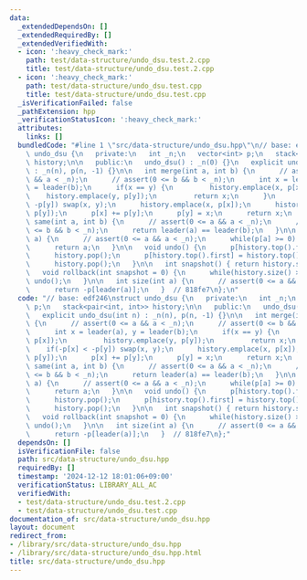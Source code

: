 ```yaml
---
data:
  _extendedDependsOn: []
  _extendedRequiredBy: []
  _extendedVerifiedWith:
  - icon: ':heavy_check_mark:'
    path: test/data-structure/undo_dsu.test.2.cpp
    title: test/data-structure/undo_dsu.test.2.cpp
  - icon: ':heavy_check_mark:'
    path: test/data-structure/undo_dsu.test.cpp
    title: test/data-structure/undo_dsu.test.cpp
  _isVerificationFailed: false
  _pathExtension: hpp
  _verificationStatusIcon: ':heavy_check_mark:'
  attributes:
    links: []
  bundledCode: "#line 1 \"src/data-structure/undo_dsu.hpp\"\n// base: edf246\nstruct\
    \ undo_dsu {\n   private:\n   int _n;\n   vector<int> p;\n   stack<pair<int, int>>\
    \ history;\n\n   public:\n   undo_dsu() : _n(0) {}\n   explicit undo_dsu(int n)\
    \ : _n(n), p(n, -1) {}\n\n   int merge(int a, int b) {\n      // assert(0 <= a\
    \ && a < _n);\n      // assert(0 <= b && b < _n);\n      int x = leader(a), y\
    \ = leader(b);\n      if(x == y) {\n         history.emplace(x, p[x]);\n     \
    \    history.emplace(y, p[y]);\n         return x;\n      }\n      if(-p[x] <\
    \ -p[y]) swap(x, y);\n      history.emplace(x, p[x]);\n      history.emplace(y,\
    \ p[y]);\n      p[x] += p[y];\n      p[y] = x;\n      return x;\n   }\n\n   bool\
    \ same(int a, int b) {\n      // assert(0 <= a && a < _n);\n      // assert(0\
    \ <= b && b < _n);\n      return leader(a) == leader(b);\n   }\n\n   int leader(int\
    \ a) {\n      // assert(0 <= a && a < _n);\n      while(p[a] >= 0) a = p[a];\n\
    \      return a;\n   }\n\n   void undo() {\n      p[history.top().first] = history.top().second;\n\
    \      history.pop();\n      p[history.top().first] = history.top().second;\n\
    \      history.pop();\n   }\n\n   int snapshot() { return history.size(); }\n\n\
    \   void rollback(int snapshot = 0) {\n      while(history.size() > snapshot)\
    \ undo();\n   }\n\n   int size(int a) {\n      // assert(0 <= a && a < _n);\n\
    \      return -p[leader(a)];\n   }  // 818fe7\n};\n"
  code: "// base: edf246\nstruct undo_dsu {\n   private:\n   int _n;\n   vector<int>\
    \ p;\n   stack<pair<int, int>> history;\n\n   public:\n   undo_dsu() : _n(0) {}\n\
    \   explicit undo_dsu(int n) : _n(n), p(n, -1) {}\n\n   int merge(int a, int b)\
    \ {\n      // assert(0 <= a && a < _n);\n      // assert(0 <= b && b < _n);\n\
    \      int x = leader(a), y = leader(b);\n      if(x == y) {\n         history.emplace(x,\
    \ p[x]);\n         history.emplace(y, p[y]);\n         return x;\n      }\n  \
    \    if(-p[x] < -p[y]) swap(x, y);\n      history.emplace(x, p[x]);\n      history.emplace(y,\
    \ p[y]);\n      p[x] += p[y];\n      p[y] = x;\n      return x;\n   }\n\n   bool\
    \ same(int a, int b) {\n      // assert(0 <= a && a < _n);\n      // assert(0\
    \ <= b && b < _n);\n      return leader(a) == leader(b);\n   }\n\n   int leader(int\
    \ a) {\n      // assert(0 <= a && a < _n);\n      while(p[a] >= 0) a = p[a];\n\
    \      return a;\n   }\n\n   void undo() {\n      p[history.top().first] = history.top().second;\n\
    \      history.pop();\n      p[history.top().first] = history.top().second;\n\
    \      history.pop();\n   }\n\n   int snapshot() { return history.size(); }\n\n\
    \   void rollback(int snapshot = 0) {\n      while(history.size() > snapshot)\
    \ undo();\n   }\n\n   int size(int a) {\n      // assert(0 <= a && a < _n);\n\
    \      return -p[leader(a)];\n   }  // 818fe7\n};"
  dependsOn: []
  isVerificationFile: false
  path: src/data-structure/undo_dsu.hpp
  requiredBy: []
  timestamp: '2024-12-12 18:01:06+09:00'
  verificationStatus: LIBRARY_ALL_AC
  verifiedWith:
  - test/data-structure/undo_dsu.test.2.cpp
  - test/data-structure/undo_dsu.test.cpp
documentation_of: src/data-structure/undo_dsu.hpp
layout: document
redirect_from:
- /library/src/data-structure/undo_dsu.hpp
- /library/src/data-structure/undo_dsu.hpp.html
title: src/data-structure/undo_dsu.hpp
---
```

